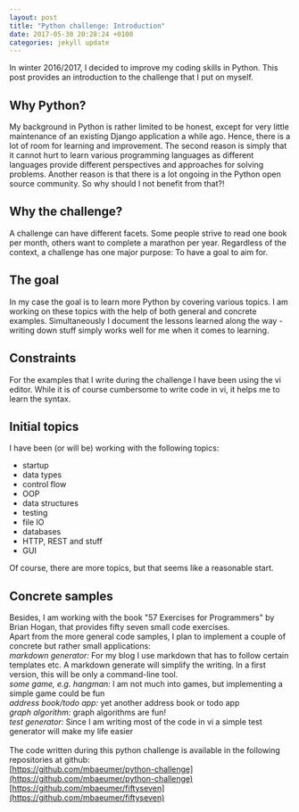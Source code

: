 ```yaml
---
layout: post
title: "Python challenge: Introduction"
date: 2017-05-30 20:28:24 +0100
categories: jekyll update
---
```


In winter 2016/2017, I decided to improve my coding skills in Python. This post provides an introduction to the challenge that I put on myself.

## Why Python?
My background in Python is rather limited to be honest, except for very little maintenance of an existing Django application a while ago. Hence, there is a lot of room 
for learning and improvement. The second reason is simply that it cannot hurt to learn various programming languages as different languages provide different perspectives 
and approaches for solving problems.
Another reason is that there is a lot ongoing in the Python open source community. So why should I not benefit from that?!

## Why the challenge?
A challenge can have different facets. Some people strive to read one book per month, others want to complete a marathon per year.
Regardless of the context, a challenge has one major purpose: To have a goal to aim for.

## The goal
In my case the goal is to learn more Python by covering various topics. I am working on these topics with the help of both general and concrete examples.
Simultaneously I document the lessons learned along the way - writing down stuff simply works well for me when it comes to learning.

## Constraints
For the examples that I write during the challenge I have been using the vi editor. While it is of course cumbersome to write code in vi, it helps me to learn the syntax.

## Initial topics
I have been (or will be) working with the following topics:


* startup 
* data types
* control flow
* OOP
* data structures
* testing
* file IO
* databases
* HTTP, REST and stuff
* GUI


Of course, there are more topics, but that seems like a reasonable start.
<br/>
## Concrete samples
Besides, I am working with the book "57 Exercises for Programmers" by Brian Hogan, that provides fifty seven small code exercises.
<br/>
Apart from the more general code samples, I plan to implement a couple of concrete but rather small applications:
<br/>
*markdown generator:* For my blog I use markdown that has to follow certain templates etc. A markdown generate will simplify the writing. 
In a first version, this will be only a command-line tool.<br/>
*some game, e.g. hangman:* I am not much into games, but implementing a simple game could be fun<br/>
*address book/todo app:* yet another address book or todo app<br/>
*graph algorithm:* graph algorithms are fun!<br/>
*test generator:* Since I am writing most of the code in vi a simple test generator will make my life easier<br/>
<br/>
The code written during this python challenge is available in the following repositories at github:<br/>
[https://github.com/mbaeumer/python-challenge](https://github.com/mbaeumer/python-challenge)<br/>
[https://github.com/mbaeumer/fiftyseven](https://github.com/mbaeumer/fiftyseven)
